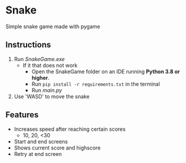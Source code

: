 # Snake
Simple snake game made with pygame

## Instructions
1. Run *SnakeGame.exe*
   * If it that does not work
     * Open the SnakeGame folder on an IDE running **Python 3.8 or higher**.
     * Run ```pip install -r requirements.txt``` in the terminal
     * Run *main.py*
3. Use 'WASD' to move the snake

## Features
* Increases speed after reaching certain scores
  * 10, 20, <30
* Start and end screens
* Shows current score and highscore
* Retry at end screen
